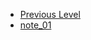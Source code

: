 <!-- docs/_sidebar.md created by Zachary Li -->

- [Previous Level](Languages/README)
- [note_01](Languages/Java/note_01.md)
